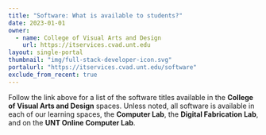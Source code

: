 ```yaml
---
title: "Software: What is available to students?"
date: 2023-01-01
owner:
  - name: College of Visual Arts and Design
    url: https://itservices.cvad.unt.edu
layout: single-portal
thumbnail: "img/full-stack-developer-icon.svg"
portalurl: "https://itservices.cvad.unt.edu/software"
exclude_from_recent: true
---
```

Follow the link above for a list of the software titles available in the <b>College of Visual Arts and Design</b> spaces. Unless noted, all software is available in each of our learning spaces, the <b>Computer Lab</b>, the <b>Digital Fabrication Lab</b>, and on the <b>UNT Online Computer Lab</b>.